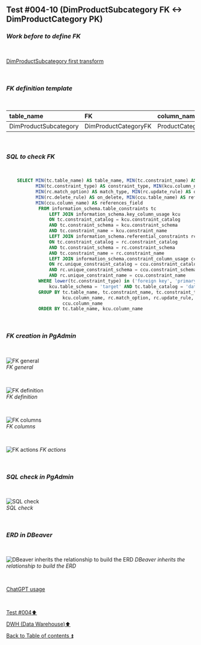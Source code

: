 ## Test #004-10 (DimProductSubcategory FK <-> DimProductCategory PK)  

### **_Work before to define FK_**  

<p><br></p>

[DimProductSubcategory first transform](../dbo.DimProductSubcategory.md)

<p><br></p>

### **_FK definition template_**  

<p><br></p> 

| table_name            | FK                   | column_name        | references_table   | PK                      | references_field   | match_type | on_delete | on_update |
| :----------- | :---------------------- | :-------------------- | :-------------------- | :------------------------- | :---------------------- | :--------- | :-------: | :-------: |
| DimProductSubcategory | DimProductCategoryFK | ProductCategoryKey | DimProductCategory | DimProductCategory_pkey | ProductCategoryKey | full       | X         | X         |

<p><br></p>

### **_SQL to check FK_**  

<p><br></p>

````SQL 
	SELECT MIN(tc.table_name) AS table_name, MIN(tc.constraint_name) AS constraint_name, 
		   MIN(tc.constraint_type) AS constraint_type, MIN(kcu.column_name) AS column_name, 
		   MIN(rc.match_option) AS match_type, MIN(rc.update_rule) AS on_update, 
		   MIN(rc.delete_rule) AS on_delete, MIN(ccu.table_name) AS references_table,
		   MIN(ccu.column_name) AS references_field
		   	FROM information_schema.table_constraints tc
				LEFT JOIN information_schema.key_column_usage kcu
				ON tc.constraint_catalog = kcu.constraint_catalog
				AND tc.constraint_schema = kcu.constraint_schema
				AND tc.constraint_name = kcu.constraint_name
				LEFT JOIN information_schema.referential_constraints rc
				ON tc.constraint_catalog = rc.constraint_catalog
				AND tc.constraint_schema = rc.constraint_schema
				AND tc.constraint_name = rc.constraint_name
				LEFT JOIN information_schema.constraint_column_usage ccu
				ON rc.unique_constraint_catalog = ccu.constraint_catalog
				AND rc.unique_constraint_schema = ccu.constraint_schema
				AND rc.unique_constraint_name = ccu.constraint_name
			WHERE lower(tc.constraint_type) in ('foreign key', 'primary key') AND
				kcu.table_schema = 'target' AND tc.table_catalog = 'datawarehouse' AND tc.table_name = 'DimProductSubcategory'
			GROUP BY tc.table_name, tc.constraint_name, tc.constraint_type, 
					 kcu.column_name, rc.match_option, rc.update_rule, rc.delete_rule , ccu.table_name ,
		             ccu.column_name
			ORDER BY tc.table_name, kcu.column_name
````

<p><br></p>

### **_FK creation in PgAdmin_**

<p><br></p>

![FK general](https://i.imgur.com/ebmZpE9.png)  
_FK general_  

<p><br></p>

![FK definition](https://i.imgur.com/cTpGc0W.png)  
_FK definition_  

<p><br></p>

![FK columns](https://i.imgur.com/l9FeoQ0.png)  
_FK columns_  

<p><br></p>

![FK actions](https://i.imgur.com/n99ZFCT.png) 
_FK actions_  

<p><br></p>

### **_SQL check in PgAdmin_**

<p><br></p>

![SQL check](https://i.imgur.com/oeY3fbx.png)  
_SQL check_  

<p><br></p>

### **_ERD in DBeaver_**  

<p><br></p>

![DBeaver inherits the relationship to build the ERD](https://i.imgur.com/FzGSWWZ.png)
_DBeaver inherits the relationship to build the ERD_

<p><br></p> 

[ChatGPT usage](../../CHATGPT_USAGE.md)  

<p><br></p>

[Test #004:arrow_up:](t004.md)  

[DWH (Data Warehouse):arrow_up:](../dwh.md)  

[Back to Table of contents :arrow_double_up:](../../README.md)   
